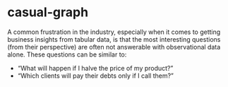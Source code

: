 # casual-graph

A common frustration in the industry, especially when it comes to getting business insights from tabular data, is that the most interesting questions (from their perspective) are often not answerable with observational data alone. These questions can be similar to:
- “What will happen if I halve the price of my product?”
- “Which clients will pay their debts only if I call them?”

